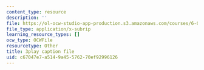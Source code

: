 ```yaml
---
content_type: resource
description: ''
file: https://ol-ocw-studio-app-production.s3.amazonaws.com/courses/6-042j-mathematics-for-computer-science-spring-2015/c67047e7a5149a45576270ef92996126_ZEsk64C0fJg.srt
file_type: application/x-subrip
learning_resource_types: []
ocw_type: OCWFile
resourcetype: Other
title: 3play caption file
uid: c67047e7-a514-9a45-5762-70ef92996126
---
```

